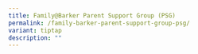 ```yaml
---
title: Family@Barker Parent Support Group (PSG)
permalink: /family-barker-parent-support-group-psg/
variant: tiptap
description: ""
---
```

